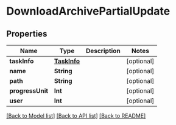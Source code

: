 # DownloadArchivePartialUpdate

## Properties

Name | Type | Description | Notes
------------ | ------------- | ------------- | -------------
**taskInfo** | [**TaskInfo**](TaskInfo.md) |  | [optional] 
**name** | **String** |  | [optional] 
**path** | **String** |  | [optional] 
**progressUnit** | **Int** |  | [optional] 
**user** | **Int** |  | [optional] 

[[Back to Model list]](../#documentation-for-models) [[Back to API list]](../#documentation-for-api-endpoints) [[Back to README]](../)


